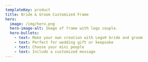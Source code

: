 ```yaml
---
templateKey: product
title: Bride & Groom Customized Frame
hero:
  image: /img/hero.png
  hero-image-alt: Image of frame with lego couple.
  hero-bullets:
    - text: Make your own creation with Lego® bride and groom
    - text: Perfect for wedding gift or keepsake
    - text: Choose your mini people
    - text: Include a customized message
---
```

